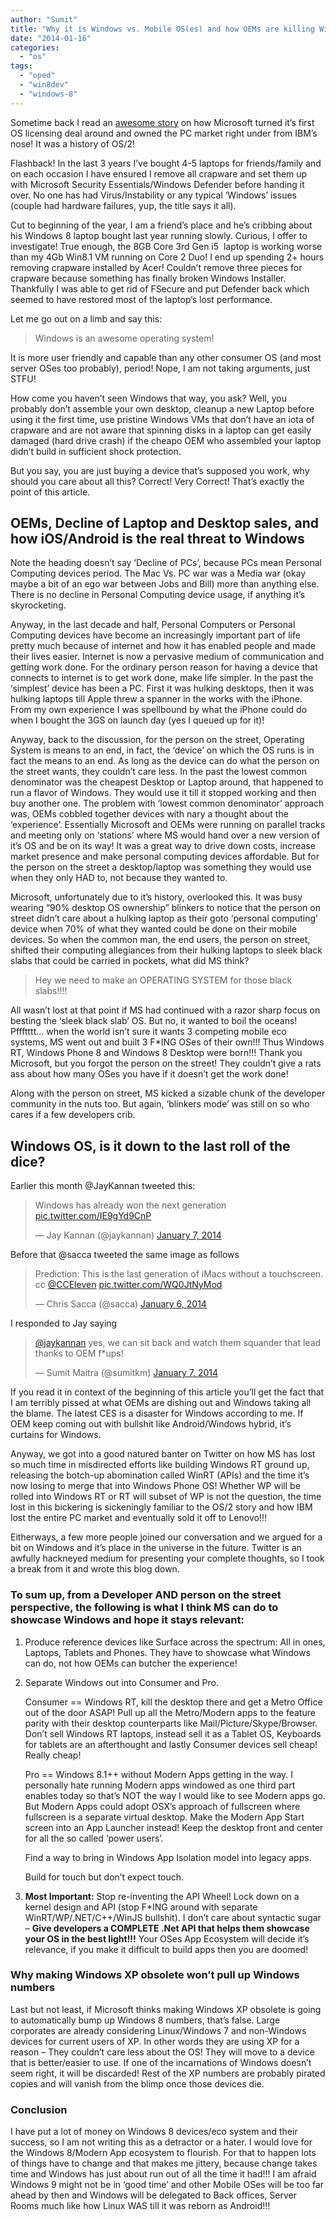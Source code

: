 ```yaml
---
author: "Sumit"
title: "Why it is Windows vs. Mobile OS(es) and how OEMs are killing Windows"
date: "2014-01-16"
categories: 
  - "os"
tags: 
  - "oped"
  - "win8dev"
  - "windows-8"
---
```


Sometime back I read an [awesome story](http://arstechnica.com/business/2013/11/half-an-operating-system-the-triumph-and-tragedy-of-os2/5/ "Half an operating system: The triumph and tragedy of OS/2") on how Microsoft turned it’s first OS licensing deal around and owned the PC market right under from IBM’s nose! It was a history of OS/2!

Flashback! In the last 3 years I’ve bought 4-5 laptops for friends/family and on each occasion I have ensured I remove all crapware and set them up with Microsoft Security Essentials/Windows Defender before handing it over. No one has had Virus/Instability or any typical ‘Windows’ issues (couple had hardware failures, yup, the title says it all).

Cut to beginning of the year, I am a friend’s place and he’s cribbing about his Windows 8 laptop bought last year running slowly. Curious, I offer to investigate! True enough, the 8GB Core 3rd Gen i5  laptop is working worse than my 4Gb Win8.1 VM running on Core 2 Duo! I end up spending 2+ hours removing crapware installed by Acer! Couldn’t remove three pieces for crapware because something has finally broken Windows Installer. Thankfully I was able to get rid of FSecure and put Defender back which seemed to have restored most of the laptop’s lost performance.

Let me go out on a limb and say this:

> Windows is an awesome operating system!

It is more user friendly and capable than any other consumer OS (and most server OSes too probably), period! Nope, I am not taking arguments, just STFU!

How come you haven’t seen Windows that way, you ask? Well, you probably don’t assemble your own desktop, cleanup a new Laptop before using it the first time, use pristine Windows VMs that don’t have an iota of crapware and are not aware that spinning disks in a laptop can get easily damaged (hard drive crash) if the cheapo OEM who assembled your laptop didn’t build in sufficient shock protection.

But you say, you are just buying a device that’s supposed you work, why should you care about all this? Correct! Very Correct! That’s exactly the point of this article.

## OEMs, Decline of Laptop and Desktop sales, and how iOS/Android is the real threat to Windows

Note the heading doesn’t say ‘Decline of PCs’, because PCs mean Personal Computing devices period. The Mac Vs. PC war was a Media war (okay maybe a bit of an ego war between Jobs and Bill) more than anything else. There is no decline in Personal Computing device usage, if anything it’s skyrocketing.

Anyway, in the last decade and half, Personal Computers or Personal Computing devices have become an increasingly important part of life pretty much because of internet and how it has enabled people and made their lives easier. Internet is now a pervasive medium of communication and getting work done. For the ordinary person reason for having a device that connects to internet is to get work done, make life simpler. In the past the ‘simplest’ device has been a PC. First it was hulking desktops, then it was hulking laptops till Apple threw a spanner in the works with the iPhone. From my own experience I was spellbound by what the iPhone could do when I bought the 3GS on launch day (yes I queued up for it)!

Anyway, back to the discussion, for the person on the street, Operating System is means to an end, in fact, the ‘device’ on which the OS runs is in fact the means to an end. As long as the device can do what the person on the street wants, they couldn’t care less. In the past the lowest common denominator was the cheapest Desktop or Laptop around, that happened to run a flavor of Windows. They would use it till it stopped working and then buy another one. The problem with ‘lowest common denominator’ approach was, OEMs cobbled together devices with nary a thought about the ‘experience’. Essentially Microsoft and OEMs were running on parallel tracks and meeting only on ‘stations’ where MS would hand over a new version of it’s OS and be on its way! It was a great way to drive down costs, increase market presence and make personal computing devices affordable. But for the person on the street a desktop/laptop was something they would use when they only HAD to, not because they wanted to.

Microsoft, unfortunately due to it’s history, overlooked this. It was busy wearing “90% desktop OS ownership” blinkers to notice that the person on street didn’t care about a hulking laptop as their goto ‘personal computing’ device when 70% of what they wanted could be done on their mobile devices. So when the common man, the end users, the person on street, shifted their computing allegiances from their hulking laptops to sleek black slabs that could be carried in pockets, what did MS think?

> Hey we need to make an OPERATING SYSTEM for those black slabs!!!!

All wasn’t lost at that point if MS had continued with a razor sharp focus on besting the ‘sleek black slab’ OS. But no, it wanted to boil the oceans! Pffftttt… when the world isn’t sure it wants 3 competing mobile eco systems, MS went out and built 3 F\*ING OSes of their own!!! Thus Windows RT, Windows Phone 8 and Windows 8 Desktop were born!!! Thank you Microsoft, but you forgot the person on the street! They couldn’t give a rats ass about how many OSes you have if it doesn’t get the work done!

Along with the person on street, MS kicked a sizable chunk of the developer community in the nuts too. But again, ‘blinkers mode’ was still on so who cares if a few developers crib.

## Windows OS, is it down to the last roll of the dice?

Earlier this month @JayKannan tweeted this:

<blockquote class="twitter-tweet"><p>Windows has already won the next generation <a href="http://t.co/IE9gYd9CnP">pic.twitter.com/IE9gYd9CnP</a></p>— Jay Kannan (@jaykannan) <a href="https://twitter.com/jaykannan/statuses/420501546875371521">January 7, 2014</a></blockquote>

Before that @sacca tweeted the same image as follows

<blockquote class="twitter-tweet"><p>Prediction: This is the last generation of iMacs without a touchscreen. cc <a href="https://twitter.com/CCEleven">@CCEleven</a> <a href="http://t.co/WQ0JtNyMod">pic.twitter.com/WQ0JtNyMod</a></p>— Chris Sacca (@sacca) <a href="https://twitter.com/sacca/statuses/420243428161486848">January 6, 2014</a></blockquote>

I responded to Jay saying

<blockquote class="twitter-tweet"><p><a href="https://twitter.com/jaykannan">@jaykannan</a> yes, we can sit back and watch them squander that lead thanks to OEM f*ups!</p>— Sumit Maitra (@sumitkm) <a href="https://twitter.com/sumitkm/statuses/420501943073505280">January 7, 2014</a></blockquote>

If you read it in context of the beginning of this article you’ll get the fact that I am terribly pissed at what OEMs are dishing out and Windows taking all the blame. The latest CES is a disaster for Windows according to me. If OEM keep coming out with bullshit like Android/Windows hybrid, it’s curtains for Windows.

Anyway, we got into a good natured banter on Twitter on how MS has lost so much time in misdirected efforts like building Windows RT ground up, releasing the botch-up abomination called WinRT (APIs) and the time it’s now losing to merge that into Windows Phone OS! Whether WP will be rolled into Windows RT or RT will subset of WP is not the question, the time lost in this bickering is sickeningly familiar to the OS/2 story and how IBM lost the entire PC market and eventually sold it off to Lenovo!!!

Eitherways, a few more people joined our conversation and we argued for a bit on Windows and it’s place in the universe in the future. Twitter is an awfully hackneyed medium for presenting your complete thoughts, so I took a break from it and wrote this blog down.

### To sum up, from a Developer AND person on the street perspective, the following is what I think MS can do to showcase Windows and hope it stays relevant:

1. Produce reference devices like Surface across the spectrum: All in ones, Laptops, Tablets and Phones. They have to showcase what Windows can do, not how OEMs can butcher the experience!
2. Separate Windows out into Consumer and Pro.
    
    Consumer == Windows RT, kill the desktop there and get a Metro Office out of the door ASAP! Pull up all the Metro/Modern apps to the feature parity with their desktop counterparts like Mail/Picture/Skype/Browser. Don’t sell Windows RT laptops, instead sell it as a Tablet OS, Keyboards for tablets are an afterthought and lastly Consumer devices sell cheap! Really cheap!
    
    Pro == Windows 8.1++ without Modern Apps getting in the way. I personally hate running Modern apps windowed as one third part enables today so that’s NOT the way I would like to see Modern apps go. But Modern Apps could adopt OSX’s approach of fullscreen where fullscreen is a separate virtual desktop. Make the Modern App Start screen into an App Launcher instead! Keep the desktop front and center for all the so called ‘power users’.
    
    Find a way to bring in Windows App Isolation model into legacy apps.
    
    Build for touch but don’t expect touch.
    
3. **Most Important:** Stop re-inventing the API Wheel! Lock down on a kernel design and API (stop F\*ING around with separate WinRT/WP/.NET/C++/WinJS bullshit). I don’t care about syntactic sugar – **Give developers a COMPLETE .Net API that helps them showcase your OS in the best light!!!** Your OSes App Ecosystem will decide it’s relevance, if you make it difficult to build apps then you are doomed!

### Why making Windows XP obsolete won’t pull up Windows numbers

Last but not least, if Microsoft thinks making Windows XP obsolete is going to automatically bump up Windows 8 numbers, that’s false. Large corporates are already considering Linux/Windows 7 and non-Windows devices for current users of XP. In other words they are using XP for a reason – They couldn’t care less about the OS! They will move to a device that is better/easier to use. If one of the incarnations of Windows doesn’t seem right, it will be discarded! Rest of the XP numbers are probably pirated copies and will vanish from the blimp once those devices die.

### Conclusion

I have put a lot of money on Windows 8 devices/eco system and their success, so I am not writing this as a detractor or a hater. I would love for the Windows 8/Modern App ecosystem to flourish. For that to happen lots of things have to change and that makes me jittery, because change takes time and Windows has just about run out of all the time it had!!! I am afraid Windows 9 might not be in ‘good time’ and other Mobile OSes will be too far ahead by then and Windows will be delegated to Back offices, Server Rooms much like how Linux WAS till it was reborn as Android!!!
